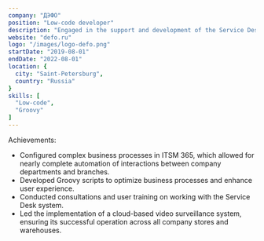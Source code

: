 ```yaml
---
company: "ДЭФО"
position: "Low-code developer"
description: "Engaged in the support and development of the Service Desk system on the ITSM 365 platform"
website: "defo.ru"
logo: "/images/logo-defo.png"
startDate: "2019-08-01"
endDate: "2022-08-01"
location: {
  city: "Saint-Petersburg",
  country: "Russia"
}
skills: [
  "Low-code",
  "Groovy"
]
---
```


Achievements:

- Configured complex business processes in ITSM 365, which allowed for nearly complete automation of interactions between company departments and branches.
- Developed Groovy scripts to optimize business processes and enhance user experience.
- Conducted consultations and user training on working with the Service Desk system.
- Led the implementation of a cloud-based video surveillance system, ensuring its successful operation across all company stores and warehouses.